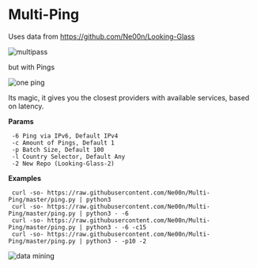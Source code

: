 # Multi-Ping

Uses data from https://github.com/Ne00n/Looking-Glass

![multipass](https://assets-cache0.moviebreak.de/system/bilder/story/photo/596dd05a6e73330b15070000/Multi_Pass1.jpg)

but with Pings

![one ping](https://media.licdn.com/dms/image/C5622AQENhqeHj7AaRw/feedshare-shrink_2048_1536/0/1626309747501?e=2147483647&v=beta&t=_a-JghvePLBqr-W6LC0j9_C3fEg9rkMSuKuHn2dWt1Q)

Its magic, it gives you the closest providers with available services, based on latency.

**Params**<br />

```
 -6 Ping via IPv6, Default IPv4
 -c Amount of Pings, Default 1
 -p Batch Size, Default 100
 -l Country Selector, Default Any
 -2 New Repo (Looking-Glass-2)
```

**Examples**<br />

```
 curl -so- https://raw.githubusercontent.com/Ne00n/Multi-Ping/master/ping.py | python3
 curl -so- https://raw.githubusercontent.com/Ne00n/Multi-Ping/master/ping.py | python3 - -6
 curl -so- https://raw.githubusercontent.com/Ne00n/Multi-Ping/master/ping.py | python3 - -6 -c15
 curl -so- https://raw.githubusercontent.com/Ne00n/Multi-Ping/master/ping.py | python3 - -p10 -2
```
![data mining](https://i.imgur.com/vNn79Qc.gif)
